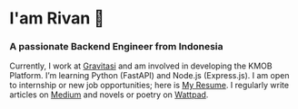 # I'am Rivan 👋
### A passionate Backend Engineer from Indonesia

Currently, I work at [Gravitasi](https://www.gravitasi.co.id) and am involved in developing the KMOB Platform. I’m learning Python (FastAPI) and Node.js (Express.js). I am open to internship or new job opportunities; here is [My Resume](https://github.com/rivannurdin/rivannurdin/blob/main/Rivan%20Nurdin%20Resume%20BackEnd%20Engineer.pdf). I regularly write articles on [Medium](https://rivannurdin.medium.com) and novels or poetry on [Wattpad](https://www.wattpad.com/user/rivannurdin).
